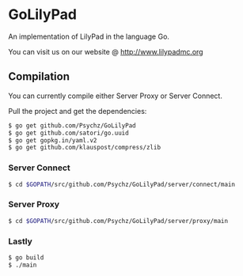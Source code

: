 GoLilyPad
=============

An implementation of LilyPad in the language Go.

You can visit us on our website @ http://www.lilypadmc.org

Compilation
-------------

You can currently compile either Server Proxy or Server Connect.

Pull the project and get the dependencies:
```bash
$ go get github.com/Psychz/GoLilyPad
$ go get github.com/satori/go.uuid
$ go get gopkg.in/yaml.v2
$ go get github.com/klauspost/compress/zlib
```

### Server Connect ###

```bash
$ cd $GOPATH/src/github.com/Psychz/GoLilyPad/server/connect/main
```

### Server Proxy ###

```bash
$ cd $GOPATH/src/github.com/Psychz/GoLilyPad/server/proxy/main
```

### Lastly ###

```bash
$ go build
$ ./main
```
